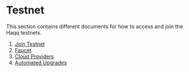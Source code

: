# Testnet

This section contains different documents for how to access and join the Haqq testnets.

1. [Join Testnet](./join.md)
1. [Faucet](./faucet.md)
1. [Cloud Providers](./cloud_providers.md)
1. [Automated Upgrades](./upgrade.md)
